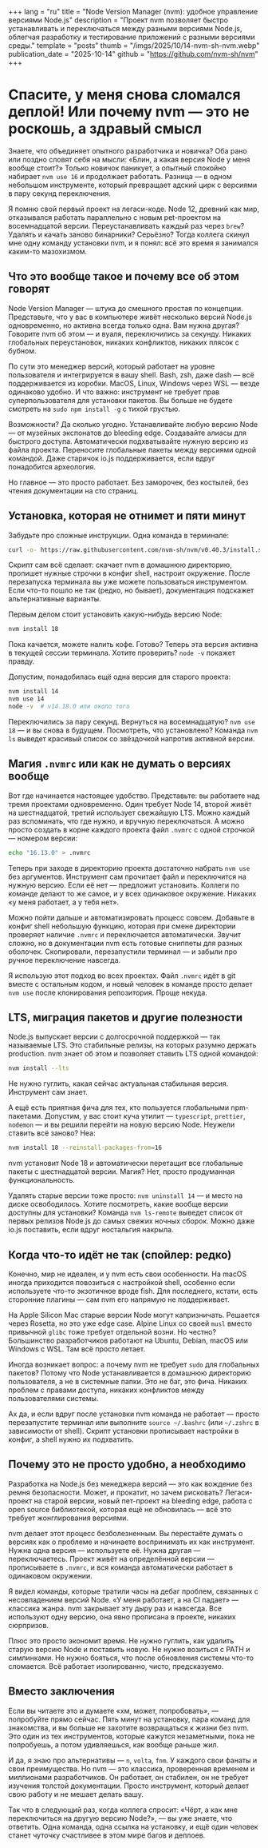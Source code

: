 +++
lang = "ru"
title = "Node Version Manager (nvm): удобное управление версиями Node.js"
description = "Проект nvm позволяет быстро устанавливать и переключаться между разными версиями Node.js, облегчая разработку и тестирование приложений с разными версиями среды."
template = "posts"
thumb = "/imgs/2025/10/14-nvm-sh-nvm.webp"
publication_date = "2025-10-14"
github = "https://github.com/nvm-sh/nvm"
+++

<!-- [44.24, 80] > [1.52, 61] -->

# Спасите, у меня снова сломался деплой! Или почему nvm — это не роскошь, а здравый смысл

Знаете, что объединяет опытного разработчика и новичка? Оба рано или поздно словят себя на мысли: «Блин, а какая версия Node у меня вообще стоит?» Только новичок паникует, а опытный спокойно набирает `nvm use 16` и продолжает работать. Разница — в одном небольшом инструменте, который превращает адский цирк с версиями в пару секунд переключения.

Я помню свой первый проект на легаси-коде. Node 12, древний как мир, отказывался работать параллельно с новым pet-проектом на восемнадцатой версии. Переустанавливать каждый раз через `brew`? Удалять и качать заново бинарники? Серьёзно? Тогда коллега скинул мне одну команду установки nvm, и я понял: всё это время я занимался каким-то мазохизмом.

## Что это вообще такое и почему все об этом говорят

Node Version Manager — штука до смешного простая по концепции. Представьте, что у вас в компьютере живёт несколько версий Node.js одновременно, но активна всегда только одна. Вам нужна другая? Говорите nvm об этом — и вуаля, переключились за секунду. Никаких глобальных переустановок, никаких конфликтов, никаких плясок с бубном.

По сути это менеджер версий, который работает на уровне пользователя и интегрируется в вашу shell. Bash, zsh, даже dash — всё поддерживается из коробки. MacOS, Linux, Windows через WSL — везде одинаково удобно. И что важно: инструмент не требует прав суперпользователя для установки пакетов. Вы больше не будете смотреть на `sudo npm install -g` с тихой грустью.

Возможности? Да сколько угодно. Устанавливайте любую версию Node — от музейных экспонатов до bleeding edge. Создавайте алиасы для быстрого доступа. Автоматически подхватывайте нужную версию из файла проекта. Переносите глобальные пакеты между версиями одной командой. Даже старичок io.js поддерживается, если вдруг понадобится археология.

Но главное — это просто работает. Без заморочек, без костылей, без чтения документации на сто страниц.

## Установка, которая не отнимет и пяти минут

Забудьте про сложные инструкции. Одна команда в терминале:

```bash
curl -o- https://raw.githubusercontent.com/nvm-sh/nvm/v0.40.3/install.sh | bash
```

Скрипт сам всё сделает: скачает nvm в домашнюю директорию, пропишет нужные строчки в конфиг shell, настроит окружение. После перезапуска терминала вы уже можете пользоваться инструментом. Если что-то пошло не так (редко, но бывает), документация подскажет альтернативные варианты.

Первым делом стоит установить какую-нибудь версию Node:

```bash
nvm install 18
```

Пока качается, можете налить кофе. Готово? Теперь эта версия активна в текущей сессии терминала. Хотите проверить? `node -v` покажет правду.

Допустим, понадобилась ещё одна версия для старого проекта:

```bash
nvm install 14
nvm use 14
node -v  # v14.18.0 или около того
```

Переключились за пару секунд. Вернуться на восемнадцатую? `nvm use 18` — и вы снова в будущем. Посмотреть, что установлено? Команда `nvm ls` выведет красивый список со звёздочкой напротив активной версии.

## Магия `.nvmrc` или как не думать о версиях вообще

Вот где начинается настоящее удобство. Представьте: вы работаете над тремя проектами одновременно. Один требует Node 14, второй живёт на шестнадцатой, третий использует свежайшую LTS. Можно каждый раз вспоминать, что где нужно, и вручную переключаться. А можно просто создать в корне каждого проекта файл `.nvmrc` с одной строчкой — номером версии:

```bash
echo "16.13.0" > .nvmrc
```

Теперь при заходе в директорию проекта достаточно набрать `nvm use` без аргументов. Инструмент сам прочитает файл и переключится на нужную версию. Если её нет — предложит установить. Коллеги по команде делают то же самое, и у всех одинаковое окружение. Никаких «у меня работает, а у тебя нет».

Можно пойти дальше и автоматизировать процесс совсем. Добавьте в конфиг shell небольшую функцию, которая при смене директории проверяет наличие `.nvmrc` и переключается автоматически. Звучит сложно, но в документации nvm есть готовые сниппеты для разных оболочек. Скопировали, перезапустили терминал — и забыли про ручное переключение навсегда.

Я использую этот подход во всех проектах. Файл `.nvmrc` идёт в git вместе с остальным кодом, и новый человек в команде просто делает `nvm use` после клонирования репозитория. Проще некуда.

## LTS, миграция пакетов и другие полезности

Node.js выпускает версии с долгосрочной поддержкой — так называемые LTS. Это стабильные релизы, на которых разумно держать production. nvm знает об этом и позволяет ставить LTS одной командой:

```bash
nvm install --lts
```

Не нужно гуглить, какая сейчас актуальная стабильная версия. Инструмент сам знает.

А ещё есть приятная фича для тех, кто пользуется глобальными npm-пакетами. Допустим, у вас стоит куча утилит — `typescript`, `prettier`, `nodemon` — и вы решили перейти на новую версию Node. Неужели ставить всё заново? Неа:

```bash
nvm install 18 --reinstall-packages-from=16
```

nvm установит Node 18 и автоматически перетащит все глобальные пакеты с шестнадцатой версии. Магия? Нет, просто продуманная функциональность.

Удалять старые версии тоже просто: `nvm uninstall 14` — и место на диске освободилось. Хотите посмотреть, какие вообще версии доступны для установки? Команда `nvm ls-remote` выведет список от первых релизов Node.js до самых свежих ночных сборок. Можно даже io.js поставить, если вдруг ностальгия накрыла.

## Когда что-то идёт не так (спойлер: редко)

Конечно, мир не идеален, и у nvm есть свои особенности. На macOS иногда приходится повозиться с настройкой shell, особенно если используете что-то экзотичное вроде fish. Для последнего, кстати, есть сторонние плагины — сам nvm его напрямую не поддерживает.

На Apple Silicon Mac старые версии Node могут капризничать. Решается через Rosetta, но это уже edge case. Alpine Linux со своей `musl` вместо привычной `glibc` тоже требует отдельной возни. Но честно? Большинство разработчиков работают на Ubuntu, Debian, macOS или Windows с WSL. Там всё просто летает.

Иногда возникает вопрос: а почему nvm не требует `sudo` для глобальных пакетов? Потому что Node устанавливается в домашнюю директорию пользователя, а не в системные папки. Это не баг, это фича. Никаких проблем с правами доступа, никаких конфликтов между пользователями системы.

Ах да, и если вдруг после установки nvm команда не работает — просто перезапустите терминал или выполните `source ~/.bashrc` (или `~/.zshrc` в зависимости от shell). Скрипт установки прописывает настройки в конфиг, а shell нужно их подхватить.

## Почему это не просто удобно, а необходимо

Разработка на Node.js без менеджера версий — это как вождение без ремня безопасности. Может, и прокатит, но зачем рисковать? Легаси-проект на старой версии, новый пет-проект на bleeding edge, работа с open source библиотекой, которая ещё не обновилась — всё это требует жонглирования версиями.

nvm делает этот процесс безболезненным. Вы перестаёте думать о версиях как о проблеме и начинаете воспринимать их как инструмент. Нужна одна версия — используете её. Нужна другая — переключаетесь. Проект живёт на определённой версии — прописываете в `.nvmrc`, и вся команда автоматически работает в одинаковом окружении.

Я видел команды, которые тратили часы на дебаг проблем, связанных с несовпадением версий Node. «У меня работает, а на CI падает» — классика жанра. nvm закрывает эту дыру раз и навсегда. Все используют одну версию, она явно прописана в проекте, никаких сюрпризов.

Плюс это просто экономит время. Не нужно гуглить, как удалить старую версию Node и поставить новую. Не нужно возиться с PATH и симлинками. Не нужно бояться, что после обновления системы что-то сломается. Всё работает изолированно, чисто, предсказуемо.

## Вместо заключения

Если вы читаете это и думаете «хм, может, попробовать», — попробуйте прямо сейчас. Пять минут на установку, пара команд для знакомства, и вы больше не захотите возвращаться к жизни без nvm. Это один из тех инструментов, которые кажутся незаметными, пока не попробуешь, а потом удивляешься, как вообще раньше жил.

И да, я знаю про альтернативы — `n`, `volta`, `fnm`. У каждого свои фанаты и свои преимущества. Но nvm — это классика, проверенная временем и миллионами разработчиков. Он работает, он стабилен, он не требует изучения толстой документации. Просто инструмент, который делает свою работу и не мешает делать вашу.

Так что в следующий раз, когда коллега спросит: «Чёрт, а как мне переключиться на другую версию Node?», — вы уже знаете, что ответить. Одна команда, одна ссылка на установку, и ещё один человек станет чуточку счастливее в этом мире багов и деплоев.
